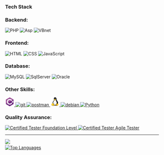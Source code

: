 
### Tech Stack

<h3>Backend:</h3>

![PHP](https://img.shields.io/badge/-PHP-333333?style=flat&logo=php)
![Asp](https://img.shields.io/badge/-Asp-333333?style=flat&logo=asp)
![VBnet](https://img.shields.io/badge/-VBnet-333333?style=flat&logo=vb)


<h3>Frontend:</h3>

![HTML](https://img.shields.io/badge/-HTML-333333?style=flat&logo=HTML5)
![CSS](https://img.shields.io/badge/-CSS-333333?style=flat&logo=CSS3&logoColor=1572B6)
![JavaScript](https://img.shields.io/badge/-JavaScript-333333?style=flat&logo=javascript)

<h3>Database:</h3>

![MySQL](https://img.shields.io/badge/-MySQL-333333?style=flat&logo=mysql)
![SqlServer](https://img.shields.io/badge/-SqlServer-333333?style=flat&logo=sqlserver)
![Oracle](https://img.shields.io/badge/-Oracle-333333?style=flat&logo=oracle)

<h3>Other Skills:</h3>

<p align="left">   
  <a href="https://www.w3schools.com/cs/" target="_blank"> <img src="https://raw.githubusercontent.com/devicons/devicon/master/icons/csharp/csharp-original.svg" alt="csharp" width="30" height="30"/> </a> 
  <a href="https://git-scm.com/" target="_blank"> <img src="https://www.vectorlogo.zone/logos/git-scm/git-scm-icon.svg" alt="git" width="30" height="30"/> </a> 
  <a href="https://postman.com" target="_blank"> <img src="https://www.vectorlogo.zone/logos/getpostman/getpostman-icon.svg" alt="postman" width="30" height="30"/> </a>  
  <a href="https://www.linux.org/" target="_blank"> <img src="https://raw.githubusercontent.com/devicons/devicon/master/icons/linux/linux-original.svg" alt="linux" width="30" height="30"/> </a> 
  <a href="https://www.w3schools.com/cs/" target="_blank"> <img src="https://www.debian.org/logos/openlogo.svg" alt="debian" width="40" height="30"/> </a> 
  <a href="https://www.python.org/" target="_blank" rel="noreferrer"><img src="https://raw.githubusercontent.com/danielcranney/readme-generator/main/public/icons/skills/python-colored.svg" width="36" 
  height="36" alt="Python" /></a>
  
  <!--<a href="https://www.cypress.io" target="_blank"> <img src="https://raw.githubusercontent.com/simple-icons/simple-icons/6e46ec1fc23b60c8fd0d2f2ff46db82e16dbd75f/icons/cypress.svg" alt="cypress" width="40" height="40"/> </a>-->
  <!--<a href="https://www.python.org" target="_blank"> <img src="https://raw.githubusercontent.com/devicons/devicon/master/icons/python/python-original.svg" alt="python" width="40" height="40"/> </a>
  <a href="https://www.cypress.io" target="_blank" rel="noreferrer"><img src="https://static-00.iconduck.com/assets.00/cypress-icon-512x511-29zvfts6.png" width="36" height="36" alt="Cypress" /></a>
  
  -->
</p>

<h3>Quality Assurance:</h3>
<p align="left">   
  <a href="https://bstqb.online/" target="_blank"> <img src="https://bstqb.online/img/selos/selo-ctfl.png" alt="Certified Tester Foundation Level" width="80" height="80"/> </a> 
  <a href="https://bstqb.online/" target="_blank"> <img src="https://bstqb.online/img/selos/selo-ctfl-at.png" alt="Certified Tester Agile Tester" width="80" height="80"/> </a>  
</p>

____

<div>
  <a href="https://github.com/thalesoliveira">
  <!--<img height="140em" src="https://github-readme-stats.vercel.app/api/top-langs/?username=thalesoliveira&layout=compact&langs_count=3&theme=dark"/>-->
  <img height="140em" src="https://github-readme-stats.vercel.app/api?username=thalesoliveira&show_icons=true&theme=dark&include_all_commits=false&count_private=true"/>
  <div>   
    <a href="https://github.com/thalesoliveira" align="left"><img src="https://github-readme-stats.vercel.app/api/top-langs/?username=thalesoliveira&langs_count=10&title_color=0891b2&text_color=ffffff&icon_color=0891b2&bg_color=1c1917&hide_border=true&locale=en&custom_title=Top%20%Languages" alt="Top Languages" /></a>
  </div>
</div>  



